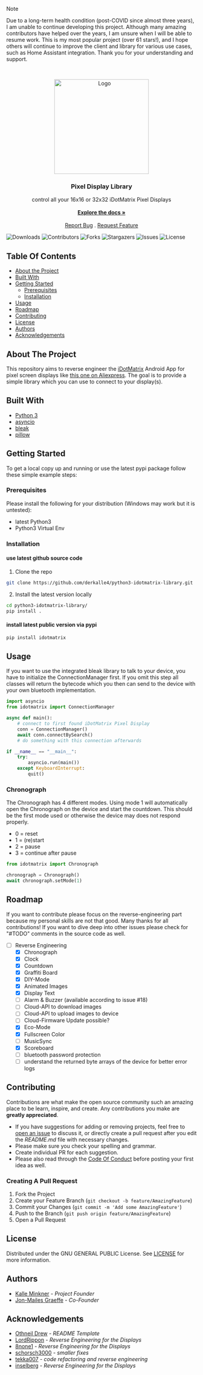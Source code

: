 > [!NOTE]  
> Due to a long-term health condition (post-COVID since almost three years), I am unable to continue developing this project. Although many amazing contributors have helped over the years, I am unsure when I will be able to resume work. This is my most popular project (over 61 stars!), and I hope others will continue to improve the client and library for various use cases, such as Home Assistant integration. Thank you for your understanding and support.

<br/>
<p align="center">
  <a href="https://github.com/derkalle4/python3-idotmatrix-library">
    <img src="images/logo.png" alt="Logo" width="250" height="250">
  </a>

  <h3 align="center">Pixel Display Library</h3>

  <p align="center">
    control all your 16x16 or 32x32 iDotMatrix Pixel Displays
    <br/>
    <br/>
    <a href="https://github.com/derkalle4/python3-idotmatrix-library"><strong>Explore the docs »</strong></a>
    <br/>
    <br/>
    <a href="https://github.com/derkalle4/python3-idotmatrix-library/issues">Report Bug</a>
    .
    <a href="https://github.com/derkalle4/python3-idotmatrix-library/issues">Request Feature</a>
  </p>
</p>

![Downloads](https://img.shields.io/github/downloads/derkalle4/python3-idotmatrix-library/total) ![Contributors](https://img.shields.io/github/contributors/derkalle4/python3-idotmatrix-library?color=dark-green) ![Forks](https://img.shields.io/github/forks/derkalle4/python3-idotmatrix-library?style=social) ![Stargazers](https://img.shields.io/github/stars/derkalle4/python3-idotmatrix-library?style=social) ![Issues](https://img.shields.io/github/issues/derkalle4/python3-idotmatrix-library) ![License](https://img.shields.io/github/license/derkalle4/python3-idotmatrix-library) 

## Table Of Contents

* [About the Project](#about-the-project)
* [Built With](#built-with)
* [Getting Started](#getting-started)
  * [Prerequisites](#prerequisites)
  * [Installation](#installation)
* [Usage](#usage)
* [Roadmap](#roadmap)
* [Contributing](#contributing)
* [License](#license)
* [Authors](#authors)
* [Acknowledgements](#acknowledgements)

## About The Project

This repository aims to reverse engineer the [iDotMatrix](https://play.google.com/store/apps/details?id=com.tech.idotmatrix&pli=1) Android App for pixel screen displays like [this one on Aliexpress](https://de.aliexpress.com/item/1005006105517779.html). The goal is to provide a simple library which you can use to connect to your display(s).

## Built With

* [Python 3](https://www.python.org/downloads/)
* [asyncio](https://docs.python.org/3/library/asyncio.html)
* [bleak](https://github.com/hbldh/bleak)
* [pillow](https://python-pillow.org)

## Getting Started

To get a local copy up and running or use the latest pypi package follow these simple example steps:

### Prerequisites

Please install the following for your distribution (Windows may work but it is untested):

* latest Python3
* Python3 Virtual Env

### Installation

#### use latest github source code

1. Clone the repo

```sh
git clone https://github.com/derkalle4/python3-idotmatrix-library.git
```

2. Install the latest version locally

```sh
cd python3-idotmatrix-library/
pip install .
```

#### install latest public version via pypi

```sh
pip install idotmatrix
```

## Usage

If you want to use the integrated bleak library to talk to your device, you have to initialize the ConnectionManager first. If you omit this step all classes will return the bytecode which you then can send to the device with your own bluetooth implementation.

```python
import asyncio
from idotmatrix import ConnectionManager

async def main():
    # connect to first found iDotMatrix Pixel Display
    conn = ConnectionManager()
    await conn.connectBySearch()
    # do something with this connection afterwards

if __name__ == "__main__":
    try:
        asyncio.run(main())
    except KeyboardInterrupt:
        quit()
```

### Chronograph

The Chronograph has 4 different modes. Using mode 1 will automatically open the Chronograph on the device and start the countdown. This should be the first mode used or otherwise the device may does not respond properly.

- 0 = reset
- 1 = (re)start
- 2 = pause
- 3 = continue after pause

```python
from idotmatrix import Chronograph

chronograph = Chronograph()
await chronograph.setMode(1)
```

## Roadmap

If you want to contribute please focus on the reverse-engineering part because my personal skills are not that good. Many thanks for all contributions! If you want to dive deep into other issues please check for "#TODO" comments in the source code as well.

* [ ] Reverse Engineering
    * [X] Chronograph
    * [X] Clock
    * [X] Countdown
    * [x] Graffiti Board
    * [X] DIY-Mode
    * [X] Animated Images
    * [X] Display Text
    * [ ] Alarm & Buzzer (available according to issue #18)
    * [ ] Cloud-API to download images
    * [ ] Cloud-API to upload images to device
    * [ ] Cloud-Firmware Update possible?
    * [X] Eco-Mode
    * [X] Fullscreen Color
    * [ ] MusicSync
    * [X] Scoreboard
    * [ ] bluetooth password protection
    * [ ] understand the returned byte arrays of the device for better error logs

## Contributing

Contributions are what make the open source community such an amazing place to be learn, inspire, and create. Any contributions you make are **greatly appreciated**.
* If you have suggestions for adding or removing projects, feel free to [open an issue](https://github.com/derkalle4/python3-idotmatrix-library/issues/new) to discuss it, or directly create a pull request after you edit the *README.md* file with necessary changes.
* Please make sure you check your spelling and grammar.
* Create individual PR for each suggestion.
* Please also read through the [Code Of Conduct](https://github.com/derkalle4/python3-idotmatrix-library/blob/main/CODE_OF_CONDUCT.md) before posting your first idea as well.

### Creating A Pull Request

1. Fork the Project
2. Create your Feature Branch (`git checkout -b feature/AmazingFeature`)
3. Commit your Changes (`git commit -m 'Add some AmazingFeature'`)
4. Push to the Branch (`git push origin feature/AmazingFeature`)
5. Open a Pull Request

## License

Distributed under the GNU GENERAL PUBLIC License. See [LICENSE](https://github.com/derkalle4/python3-idotmatrix-library/blob/main/LICENSE) for more information.

## Authors

* [Kalle Minkner](https://github.com/derkalle4) - *Project Founder*
* [Jon-Mailes Graeffe](https://github.com/jmgraeffe) - *Co-Founder*

## Acknowledgements

* [Othneil Drew](https://github.com/othneildrew/Best-README-Template) - *README Template*
* [LordRippon](https://github.com/LordRippon) - *Reverse Engineering for the Displays*
* [8none1](https://github.com/8none1) - *Reverse Engineering for the Displays*
* [schorsch3000](https://github.com/schorsch3000) - *smaller fixes*
* [tekka007](https://github.com/tekka007) - *code refactoring and reverse engineering*
* [inselberg](https://github.com/inselberg) - *Reverse Engineering for the Displays*
